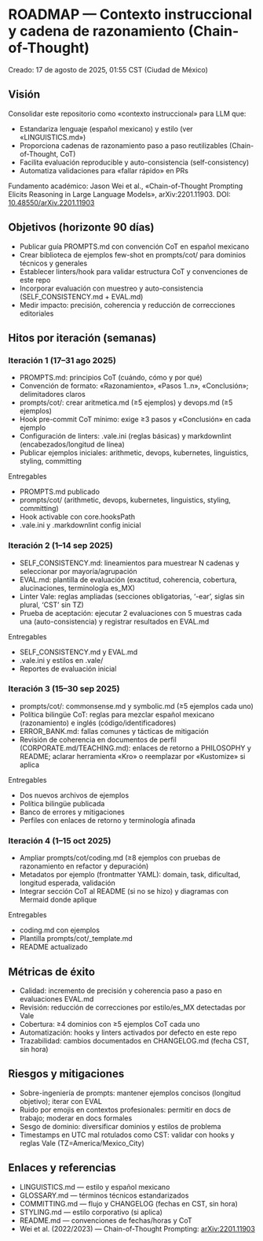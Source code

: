 # ROADMAP — Contexto instruccional y cadena de razonamiento (Chain-of-Thought)

Creado: 17 de agosto de 2025, 01:55 CST (Ciudad de México)

## Visión

Consolidar este repositorio como «contexto instruccional» para LLM que:

- Estandariza lenguaje (español mexicano) y estilo (ver «LINGUISTICS.md»)
- Proporciona cadenas de razonamiento paso a paso reutilizables (Chain-of-Thought, CoT)
- Facilita evaluación reproducible y auto-consistencia (self-consistency)
- Automatiza validaciones para «fallar rápido» en PRs

Fundamento académico: Jason Wei et al., «Chain-of-Thought Prompting Elicits Reasoning in Large Language Models», arXiv:2201.11903. DOI: [10.48550/arXiv.2201.11903](https://doi.org/10.48550/arXiv.2201.11903)

## Objetivos (horizonte 90 días)

- Publicar guía PROMPTS.md con convención CoT en español mexicano
- Crear biblioteca de ejemplos few-shot en prompts/cot/ para dominios técnicos y generales
- Establecer linters/hook para validar estructura CoT y convenciones de este repo
- Incorporar evaluación con muestreo y auto-consistencia (SELF_CONSISTENCY.md + EVAL.md)
- Medir impacto: precisión, coherencia y reducción de correcciones editoriales

## Hitos por iteración (semanas)

### Iteración 1 (17–31 ago 2025)

- PROMPTS.md: principios CoT (cuándo, cómo y por qué)
- Convención de formato: «Razonamiento», «Pasos 1..n», «Conclusión»; delimitadores claros
- prompts/cot/: crear aritmetica.md (≥5 ejemplos) y devops.md (≥5 ejemplos)
- Hook pre-commit CoT mínimo: exige ≥3 pasos y «Conclusión» en cada ejemplo
- Configuración de linters: .vale.ini (reglas básicas) y markdownlint (encabezados/longitud de línea)
- Publicar ejemplos iniciales: arithmetic, devops, kubernetes, linguistics, styling, committing

Entregables

- PROMPTS.md publicado
- prompts/cot/ (arithmetic, devops, kubernetes, linguistics, styling, committing)
- Hook activable con core.hooksPath
- .vale.ini y .markdownlint config inicial

### Iteración 2 (1–14 sep 2025)

- SELF_CONSISTENCY.md: lineamientos para muestrear N cadenas y seleccionar por mayoría/agrupación
- EVAL.md: plantilla de evaluación (exactitud, coherencia, cobertura, alucinaciones, terminología es_MX)
- Linter Vale: reglas ampliadas (secciones obligatorias, ‘-ear’, siglas sin plural, ‘CST’ sin TZ)
- Prueba de aceptación: ejecutar 2 evaluaciones con 5 muestras cada una (auto-consistencia) y registrar resultados en EVAL.md

Entregables

- SELF_CONSISTENCY.md y EVAL.md
- .vale.ini y estilos en .vale/
- Reportes de evaluación inicial

### Iteración 3 (15–30 sep 2025)

- prompts/cot/: commonsense.md y symbolic.md (≥5 ejemplos cada uno)
- Política bilingüe CoT: reglas para mezclar español mexicano (razonamiento) e inglés (código/identificadores)
- ERROR_BANK.md: fallas comunes y tácticas de mitigación
- Revisión de coherencia en documentos de perfil (CORPORATE.md/TEACHING.md): enlaces de retorno a PHILOSOPHY y README; aclarar herramienta «Kro» o reemplazar por «Kustomize» si aplica

Entregables

- Dos nuevos archivos de ejemplos
- Política bilingüe publicada
- Banco de errores y mitigaciones
- Perfiles con enlaces de retorno y terminología afinada

### Iteración 4 (1–15 oct 2025)

- Ampliar prompts/cot/coding.md (≥8 ejemplos con pruebas de razonamiento en refactor y depuración)
- Metadatos por ejemplo (frontmatter YAML): domain, task, dificultad, longitud esperada, validación
- Integrar sección CoT al README (si no se hizo) y diagramas con Mermaid donde aplique

Entregables

- coding.md con ejemplos
- Plantilla prompts/cot/_template.md
- README actualizado

## Métricas de éxito

- Calidad: incremento de precisión y coherencia paso a paso en evaluaciones EVAL.md
- Revisión: reducción de correcciones por estilo/es_MX detectadas por Vale
- Cobertura: ≥4 dominios con ≥5 ejemplos CoT cada uno
- Automatización: hooks y linters activados por defecto en este repo
- Trazabilidad: cambios documentados en CHANGELOG.md (fecha CST, sin hora)

## Riesgos y mitigaciones

- Sobre-ingeniería de prompts: mantener ejemplos concisos (longitud objetivo); iterar con EVAL
- Ruido por emojis en contextos profesionales: permitir en docs de trabajo; moderar en docs formales
- Sesgo de dominio: diversificar dominios y estilos de problema
- Timestamps en UTC mal rotulados como CST: validar con hooks y reglas Vale (TZ=America/Mexico_City)

## Enlaces y referencias

- LINGUISTICS.md — estilo y español mexicano
- GLOSSARY.md — términos técnicos estandarizados
- COMMITTING.md — flujo y CHANGELOG (fechas en CST, sin hora)
- STYLING.md — estilo corporativo (si aplica)
- README.md — convenciones de fechas/horas y CoT
- Wei et al. (2022/2023) — Chain-of-Thought Prompting: [arXiv:2201.11903](https://arxiv.org/abs/2201.11903)

